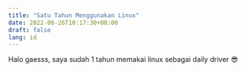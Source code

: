 ```yaml
---
title: "Satu Tahun Menggunakan Linux"
date: 2022-06-26T10:17:30+08:00
draft: false
lang: id
---
```


Halo gaesss, saya sudah 1 tahun memakai linux sebagai daily driver 😎